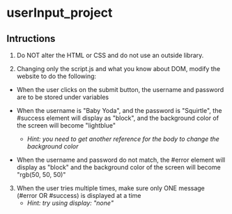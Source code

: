 # userInput_project

## Intructions
1. Do NOT alter the HTML or CSS and do not use an outside library.

2. Changing only the script.js and what you know about DOM, modify the website to do the following:

- When the user clicks on the submit button, the username and password are to be stored under variables

- When the username is "Baby Yoda", and the password is "Squirtle", the #success element will display as "block", and the background color of the screen will become "lightblue"
    - *Hint: you need to get another reference for the body to change the background color*

- When the username and password do not match, the #error element will display as "block" and the background color of the screen will become "rgb(50, 50, 50)"

3. When the user tries multiple times, make sure only ONE message (#error OR #success) is displayed at a time
    - *Hint: try using display: "none"*
